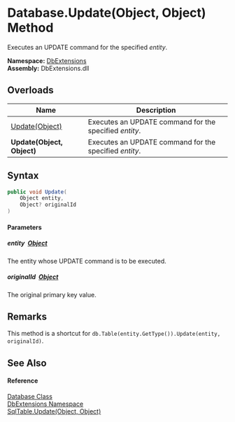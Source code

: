 Database.Update(Object, Object) Method
======================================
Executes an UPDATE command for the specified *entity*.
  
**Namespace:** [DbExtensions][1]  
**Assembly:** DbExtensions.dll

Overloads
---------

| Name                       | Description                                            |
| -------------------------- | ------------------------------------------------------ |
| [Update(Object)][2]        | Executes an UPDATE command for the specified *entity*. |
| **Update(Object, Object)** | Executes an UPDATE command for the specified *entity*. |


Syntax
------

```csharp
public void Update(
	Object entity,
	Object? originalId
)
```

#### Parameters

##### *entity*  [Object][3]
The entity whose UPDATE command is to be executed.

##### *originalId*  [Object][3]
The original primary key value.


Remarks
-------
This method is a shortcut for `db.Table(entity.GetType()).Update(entity, originalId)`.

See Also
--------

#### Reference
[Database Class][4]  
[DbExtensions Namespace][1]  
[SqlTable.Update(Object, Object)][5]  

[1]: ../README.md
[2]: Update.md
[3]: https://learn.microsoft.com/dotnet/api/system.object
[4]: README.md
[5]: ../SqlTable/Update_1.md